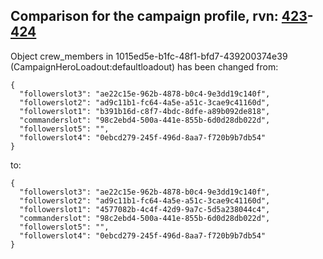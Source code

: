 ## Comparison for the campaign profile, rvn: [423](https://github.com/PRO100KatYT/FortniteProfileRevisions/tree/main/profiles/campaign/423%20campaign.json)-[424](https://github.com/PRO100KatYT/FortniteProfileRevisions/tree/main/profiles/campaign/424%20campaign.json)

Object crew_members in 1015ed5e-b1fc-48f1-bfd7-439200374e39 (CampaignHeroLoadout:defaultloadout) has been changed from:

```
{
  "followerslot3": "ae22c15e-962b-4878-b0c4-9e3dd19c140f",
  "followerslot2": "ad9c11b1-fc64-4a5e-a51c-3cae9c41160d",
  "followerslot1": "b391b16d-c8f7-4bdc-8dfe-a89b092de818",
  "commanderslot": "98c2ebd4-500a-441e-855b-6d0d28db022d",
  "followerslot5": "",
  "followerslot4": "0ebcd279-245f-496d-8aa7-f720b9b7db54"
}
```

to:

```
{
  "followerslot3": "ae22c15e-962b-4878-b0c4-9e3dd19c140f",
  "followerslot2": "ad9c11b1-fc64-4a5e-a51c-3cae9c41160d",
  "followerslot1": "4577082b-4c4f-42d9-9a7c-5d5a238044c4",
  "commanderslot": "98c2ebd4-500a-441e-855b-6d0d28db022d",
  "followerslot5": "",
  "followerslot4": "0ebcd279-245f-496d-8aa7-f720b9b7db54"
}
```

<br><br>
